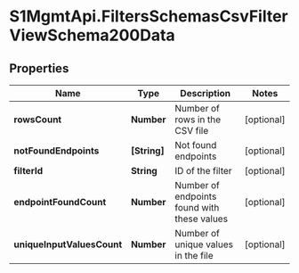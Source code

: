 # S1MgmtApi.FiltersSchemasCsvFilterViewSchema200Data

## Properties
Name | Type | Description | Notes
------------ | ------------- | ------------- | -------------
**rowsCount** | **Number** | Number of rows in the CSV file | [optional] 
**notFoundEndpoints** | **[String]** | Not found endpoints | [optional] 
**filterId** | **String** | ID of the filter | [optional] 
**endpointFoundCount** | **Number** | Number of endpoints found with these values | [optional] 
**uniqueInputValuesCount** | **Number** | Number of unique values in the file | [optional] 


